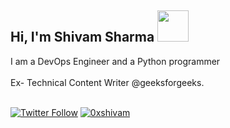 <h2> Hi, I'm Shivam Sharma <img src="https://media.giphy.com/media/ZECV5BL5Y6aM1M4Szj/giphy.gif" width="50"></h2>
<i></i>  I am a DevOps Engineer and a Python programmer <br>
<br>
Ex- Technical Content Writer @geeksforgeeks.</i> <br><br>

[![Twitter Follow](https://img.shields.io/twitter/follow/0xshivam?style=social)](https://twitter.com/0xshivam) <a href="https://linkedin.com/in/0xshivam" target="blank"><img src="https://img.shields.io/badge/%400xshivam-%40?style=flat&logo=linkedin&logoColor=blue&label=Follow&labelColor=white&color=white&link=https%3A%2F%2Fwww.linkedin.com%2Fin%2F0xshivam" alt="0xshivam"/></a>


